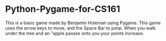 # Python-Pygame-for-CS161
This is a basic game made by Benjamin Holeman using Pygame. This game uses the arrow keys to move, and the Space Bar to jump. When you walk under the tree and an "apple passes onto you your points increase.
